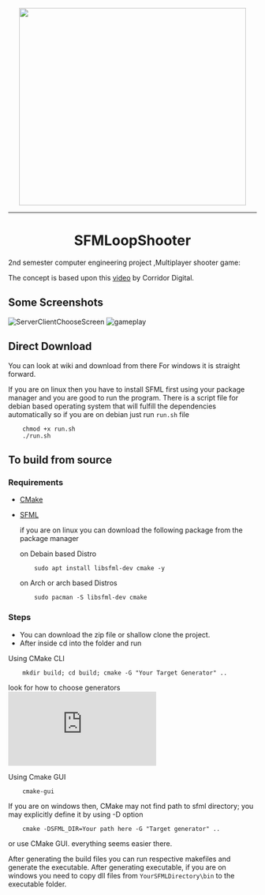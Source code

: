 <p align="center">
  <img width="460" height="400" src="https://i.imgur.com/m0jmdjz.png">
  <hr/>
</p>
<h1 style="text-align:center">SFMLoopShooter</h1></center>

2nd semester computer engineering project ,Multiplayer shooter game: 

The concept is based upon this [video](https://www.youtube.com/watch?v=CBawCe6du3w) by Corridor Digital.

## Some Screenshots
![ServerClientChooseScreen](https://i.imgur.com/LYSSkfa.png)
![gameplay](https://i.imgur.com/vj8dr9M.png)

## Direct Download 
You can look at wiki and download from there
For windows it is straight forward.  

If you are on linux then you have to install SFML first using your package manager and you are good to run the program.
There is a script file for debian based operating system that will fulfill the dependencies automatically so if you are on debian just run ```run.sh``` file
    
        chmod +x run.sh
        ./run.sh

## To build from source 

### Requirements
- [CMake](https://cmake.org/download/)
- [SFML](https://www.sfml-dev.org/download.php)
  
  if you are on linux you can download the following package from the package manager
          
    on Debain based Distro 
     
          sudo apt install libsfml-dev cmake -y
          
    on Arch or arch based Distros
          
          sudo pacman -S libsfml-dev cmake
          
  
 ### Steps 
  
 - You can download the zip file or shallow clone the project.
 - After inside cd into the folder and run
 

Using CMake CLI

        mkdir build; cd build; cmake -G "Your Target Generator" ..
 look for how to choose generators ![here](https://cmake.org/cmake/help/v3.0/manual/cmake-generators.7.html) 
 
 Using Cmake GUI
 
        cmake-gui
        
If you are on windows then, CMake may not find path to sfml directory; you may explicitly define it by using -D option 

        cmake -DSFML_DIR=Your path here -G "Target generator" ..
        
 or use CMake GUI. everything seems easier there. 
 
 After generating the build files you can run respective makefiles and generate the executable. 
 After generating executable, if you are on windows you need to copy dll files from ``` YourSFMLDirectory\bin ``` to the executable folder.

 



